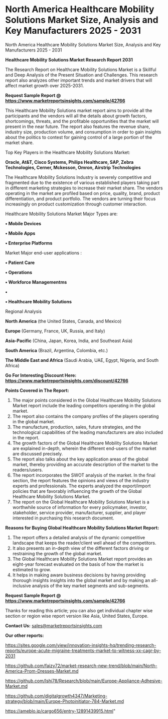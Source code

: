 # North America Healthcare Mobility Solutions Market Size, Analysis and Key Manufacturers 2025 - 2031
North America Healthcare Mobility Solutions Market Size, Analysis and Key Manufacturers 2025 - 2031

<strong>Healthcare Mobility Solutions Market Research Report 2031</strong>

The Research Report on Healthcare Mobility Solutions Market is a Skillful and Deep Analysis of the Present Situation and Challenges. This research report also analyzes other important trends and market drivers that will affect market growth over 2025-2031.

<strong>Request Sample Report @ <a href=https://www.marketreportsinsights.com/sample/42766>https://www.marketreportsinsights.com/sample/42766</a></strong>

This Healthcare Mobility Solutions market report aims to provide all the participants and the vendors will all the details about growth factors, shortcomings, threats, and the profitable opportunities that the market will present in the near future. The report also features the revenue share, industry size, production volume, and consumption in order to gain insights about the politics to contest for gaining control of a large portion of the market share.

Top Key Players in the Healthcare Mobility Solutions Market:

<strong>Oracle, At&T, Cisco Systems, Philips Healthcare, SAP, Zebra Technologies, Cerner, Mckesson, Omron, Airstrip Technologies</strong>

The Healthcare Mobility Solutions Industry is severely competitive and fragmented due to the existence of various established players taking part in different marketing strategies to increase their market share. The vendors operating in the market are profiled based on price, quality, brand, product differentiation, and product portfolio. The vendors are turning their focus increasingly on product customization through customer interaction.

Healthcare Mobility Solutions Market Major Types are:

<strong>•  Mobile Devices

•  Mobile Apps

•  Enterprise Platforms</strong>

Market Major end-user applications :

<strong>•  Patient Care

•  Operations

•  Workforce Managementms

•  

•  Healthcare Mobility Solutions</strong>

Regional Analysis

</u><strong><b>North America</b></strong> (the United States, Canada, and Mexico)

<strong><b>Europe </b></strong>(Germany, France, UK, Russia, and Italy)

<strong><b>Asia-Pacific</b></strong> (China, Japan, Korea, India, and Southeast Asia)

<strong><b>South America</b></strong> (Brazil, Argentina, Colombia, etc.)

<strong><b>The Middle East and Africa</b></strong> (Saudi Arabia, UAE, Egypt, Nigeria, and South Africa)

<strong>Go For Interesting Discount Here: <a href=https://www.marketreportsinsights.com/discount/42766>https://www.marketreportsinsights.com/discount/42766</a></strong>

<strong>Points Covered in The Report:</strong>
<ol>
  <li>The major points considered in the Global Healthcare Mobility Solutions Market report include the leading competitors operating in the global market.</li>
  <li>The report also contains the company profiles of the players operating in the global market.</li>
  <li>The manufacture, production, sales, future strategies, and the technological capabilities of the leading manufacturers are also included in the report.</li>
  <li>The growth factors of the Global Healthcare Mobility Solutions Market are explained in-depth, wherein the different end-users of the market are discussed precisely.</li>
  <li>The report also talks about the key application areas of the global market, thereby providing an accurate description of the market to the readers/users.</li>
  <li>The report incorporates the SWOT analysis of the market. In the final section, the report features the opinions and views of the industry experts and professionals. The experts analyzed the export/import policies that are favorably influencing the growth of the Global Healthcare Mobility Solutions Market.</li>
  <li>The report on the Global Healthcare Mobility Solutions Market is a worthwhile source of information for every policymaker, investor, stakeholder, service provider, manufacturer, supplier, and player interested in purchasing this research document.</li>
</ol>
<strong>Reasons for Buying Global Healthcare Mobility Solutions Market Report:</strong>

<ol>
  <li>The report offers a detailed analysis of the dynamic competitive landscape that keeps the reader/client well ahead of the competitors.</li>
  <li>It also presents an in-depth view of the different factors driving or restraining the growth of the global market.</li>
  <li>The Global Healthcare Mobility Solutions Market report provides an eight-year forecast evaluated on the basis of how the market is estimated to grow.</li>
  <li>It helps in making aware business decisions by having providing thorough insights insights into the global market and by making an all-inclusive analysis of the key market segments and sub-segments.</li>
</ol>
<strong>Request Sample Report @ <a href=https://www.marketreportsinsights.com/sample/42766>https://www.marketreportsinsights.com/sample/42766</a></strong>


Thanks for reading this article; you can also get individual chapter wise section or region wise report version like Asia, United States, Europe.

<strong>Contact Us:</strong>
sales@marketreportsinsights.com

<strong>Our other reports:</strong>

<a href=https://sites.google.com/view/innovation-insights-hq/trending-research-reports/europe-acute-migraine-treatments-market-to-witness-xx-cagr-by-2031>https://sites.google.com/view/innovation-insights-hq/trending-research-reports/europe-acute-migraine-treatments-market-to-witness-xx-cagr-by-2031</a>

<a href=https://github.com/faizy72/market-research-new-trend/blob/main/North-America-Prom-Dresses-Market.md>https://github.com/faizy72/market-research-new-trend/blob/main/North-America-Prom-Dresses-Market.md</a>

<a href=https://github.com/Ishi78/Research/blob/main/Europe-Appliance-Adhesive-Market.md>https://github.com/Ishi78/Research/blob/main/Europe-Appliance-Adhesive-Market.md</a>

<a href=https://github.com/digitalgrowth4347/Marketing-strategy/blob/main/Europe-Photoinitiator-784-Market.md>https://github.com/digitalgrowth4347/Marketing-strategy/blob/main/Europe-Photoinitiator-784-Market.md</a>

<a href=https://ameblo.jp/cargo656/entry-12891439915.html>https://ameblo.jp/cargo656/entry-12891439915.html</a>"
